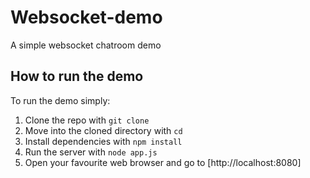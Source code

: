 Websocket-demo
==============

A simple websocket chatroom demo

How to run the demo
-------------------

To run the demo simply:
1. Clone the repo with `git clone`
2. Move into the cloned directory with `cd`
3. Install dependencies with `npm install`
4. Run the server with `node app.js`
5. Open your favourite web browser and go to [http://localhost:8080]

